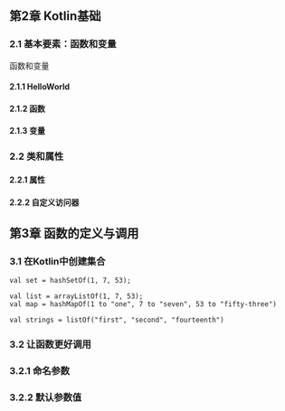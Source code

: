 ## 第2章 Kotlin基础 ##

### 2.1 基本要素：函数和变量 ###

函数和变量

#### 2.1.1 HelloWorld ####



#### 2.1.2 函数 ####


#### 2.1.3 变量 ####

### 2.2 类和属性 ###

#### 2.2.1 属性 ####

#### 2.2.2 自定义访问器 ####








## 第3章 函数的定义与调用 ##

### 3.1 在Kotlin中创建集合 ###

	val set = hashSetOf(1, 7, 53);

	val list = arrayListOf(1, 7, 53);
	val map = hashMapOf(1 to "one", 7 to "seven", 53 to "fifty-three")

	val strings = listOf("first", "second", "fourteenth")

### 3.2 让函数更好调用 ###

### 3.2.1 命名参数 ###

### 3.2.2 默认参数值 ###


